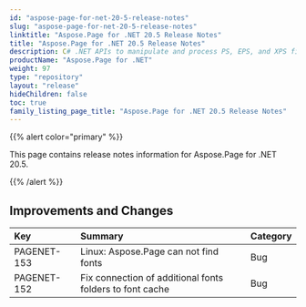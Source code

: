 ```yaml
---
id: "aspose-page-for-net-20-5-release-notes"
slug: "aspose-page-for-net-20-5-release-notes"
linktitle: "Aspose.Page for .NET 20.5 Release Notes"
title: "Aspose.Page for .NET 20.5 Release Notes"
description: C# .NET APIs to manipulate and process PS, EPS, and XPS files. This page contains new Aspose.Page for .NET features, enhancement, and bug fixes in 2020, version 20.5.
productName: "Aspose.Page for .NET"
weight: 97
type: "repository"
layout: "release"
hideChildren: false
toc: true
family_listing_page_title: "Aspose.Page for .NET 20.5 Release Notes"
---
```


{{% alert color="primary" %}}

This page contains release notes information for Aspose.Page for .NET 20.5.

{{% /alert %}}
## **Improvements and Changes**

|**Key**|**Summary**|**Category**|
| :- | :- | :- |
|PAGENET-153|Linux: Aspose.Page can not find fonts|Bug|
|PAGENET-152 |Fix connection of additional fonts folders to font cache|Bug|
